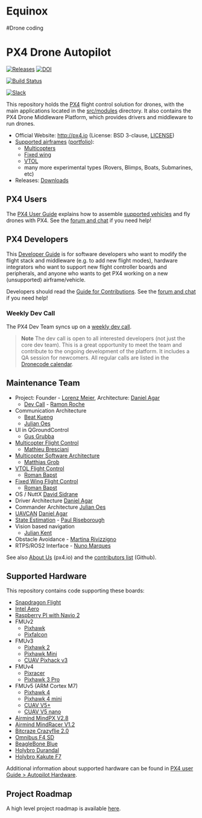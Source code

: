 # Equinox
#Drone coding
# PX4 Drone Autopilot

[![Releases](https://img.shields.io/github/release/PX4/Firmware.svg)](https://github.com/PX4/Firmware/releases) [![DOI](https://zenodo.org/badge/22634/PX4/Firmware.svg)](https://zenodo.org/badge/latestdoi/22634/PX4/Firmware)

[![Build Status](http://ci.px4.io:8080/buildStatus/icon?job=PX4/Firmware/master)](http://ci.px4.io:8080/blue/organizations/jenkins/PX4%2FFirmware/activity)

[![Slack](https://px4-slack.herokuapp.com/badge.svg)](http://slack.px4.io)

This repository holds the [PX4](http://px4.io) flight control solution for drones, with the main applications located in the [src/modules](https://github.com/PX4/Firmware/tree/master/src/modules) directory. It also contains the PX4 Drone Middleware Platform, which provides drivers and middleware to run drones.

* Official Website: http://px4.io (License: BSD 3-clause, [LICENSE](https://github.com/PX4/Firmware/blob/master/LICENSE))
* [Supported airframes](https://docs.px4.io/en/airframes/airframe_reference.html) ([portfolio](http://px4.io/#airframes)):
  * [Multicopters](https://docs.px4.io/en/airframes/airframe_reference.html#copter)
  * [Fixed wing](https://docs.px4.io/en/airframes/airframe_reference.html#plane)
  * [VTOL](https://docs.px4.io/en/airframes/airframe_reference.html#vtol)
  * many more experimental types (Rovers, Blimps, Boats, Submarines, etc)
* Releases: [Downloads](https://github.com/PX4/Firmware/releases)


## PX4 Users

The [PX4 User Guide](https://docs.px4.io/en/) explains how to assemble [supported vehicles](https://docs.px4.io/en/airframes/airframe_reference.html) and fly drones with PX4.
See the [forum and chat](https://docs.px4.io/en/#support) if you need help!


## PX4 Developers

This [Developer Guide](https://dev.px4.io/) is for software developers who want to modify the flight stack and middleware (e.g. to add new flight modes), hardware integrators who want to support new flight controller boards and peripherals, and anyone who wants to get PX4 working on a new (unsupported) airframe/vehicle.

Developers should read the [Guide for Contributions](https://dev.px4.io/en/contribute/).
See the [forum and chat](https://dev.px4.io/en/#support) if you need help!


### Weekly Dev Call

The PX4 Dev Team syncs up on a [weekly dev call](https://dev.px4.io/en/contribute/#dev_call).

> **Note** The dev call is open to all interested developers (not just the core dev team). This is a great opportunity to meet the team and contribute to the ongoing development of the platform. It includes a QA session for newcomers. All regular calls are listed in the [Dronecode calendar](https://www.dronecode.org/calendar/).


## Maintenance Team

  * Project: Founder - [Lorenz Meier](https://github.com/LorenzMeier), Architecture: [Daniel Agar](https://github.com/dagar)
    * [Dev Call](https://github.com/PX4/Firmware/labels/devcall) - [Ramon Roche](https://github.com/mrpollo)
  * Communication Architecture
    * [Beat Kueng](https://github.com/bkueng)
    * [Julian Oes](https://github.com/JulianOes)
  * UI in QGroundControl
    * [Gus Grubba](https://github.com/dogmaphobic)
  * [Multicopter Flight Control](https://github.com/PX4/Firmware/labels/multicopter)
    * [Mathieu Bresciani](https://github.com/bresch)
  * [Multicopter Software Architecture](https://github.com/PX4/Firmware/labels/multicopter)
    * [Matthias Grob](https://github.com/MaEtUgR)
  * [VTOL Flight Control](https://github.com/PX4/Firmware/labels/vtol)
    * [Roman Bapst](https://github.com/RomanBapst)
  * [Fixed Wing Flight Control](https://github.com/PX4/Firmware/labels/fixedwing)
    * [Roman Bapst](https://github.com/RomanBapst)
  * OS / NuttX [David Sidrane](https://github.com/davids5)
  * Driver Architecture [Daniel Agar](https://github.com/dagar)
  * Commander Architecture [Julian Oes](https://github.com/julianoes)
  * [UAVCAN](https://github.com/PX4/Firmware/labels/uavcan) [Daniel Agar](https://github.com/dagar)
  * [State Estimation](https://github.com/PX4/Firmware/issues?q=is%3Aopen+is%3Aissue+label%3A%22state+estimation%22) - [Paul Riseborough](https://github.com/priseborough)
  * Vision based navigation
    * [Julian Kent](https://github.com/jkflying)
  * Obstacle Avoidance - [Martina Rivizzigno](https://github.com/mrivi)
  * RTPS/ROS2 Interface - [Nuno Marques](https://github.com/TSC21)

See also [About Us](http://px4.io/about-us/#development_team) (px4.io) and the [contributors list](https://github.com/PX4/Firmware/graphs/contributors) (Github).

## Supported Hardware

This repository contains code supporting these boards:
  * [Snapdragon Flight](https://docs.px4.io/master/en/flight_controller/snapdragon_flight.html)
  * [Intel Aero](https://docs.px4.io/master/en/flight_controller/intel_aero.html)
  * [Raspberry PI with Navio 2](https://docs.px4.io/master/en/flight_controller/raspberry_pi_navio2.html)
  * FMUv2
    * [Pixhawk](https://docs.px4.io/master/en/flight_controller/pixhawk.html)
    * [Pixfalcon](https://docs.px4.io/master/en/flight_controller/pixfalcon.html)
  * FMUv3
    * [Pixhawk 2](https://docs.px4.io/master/en/flight_controller/pixhawk-2.html)
    * [Pixhawk Mini](https://docs.px4.io/master/en/flight_controller/pixhawk_mini.html)
    * [CUAV Pixhack v3](https://docs.px4.io/master/en/flight_controller/pixhack_v3.html)
  * FMUv4
    * [Pixracer](https://docs.px4.io/master/en/flight_controller/pixracer.html)
    * [Pixhawk 3 Pro](https://docs.px4.io/master/en/flight_controller/pixhawk3_pro.html)
  * FMUv5 (ARM Cortex M7)
    * [Pixhawk 4](https://docs.px4.io/master/en/flight_controller/pixhawk4.html)
    * [Pixhawk 4 mini](https://docs.px4.io/master/en/flight_controller/pixhawk4_mini.html)
    * [CUAV V5+](https://docs.px4.io/master/en/flight_controller/cuav_v5_plus.html)
    * [CUAV V5 nano](https://docs.px4.io/master/en/flight_controller/cuav_v5_nano.html)
  * [Airmind MindPX V2.8](http://www.mindpx.net/assets/accessories/UserGuide_MindPX.pdf)
  * [Airmind MindRacer V1.2](http://mindpx.net/assets/accessories/mindracer_user_guide_v1.2.pdf)
  * [Bitcraze Crazyflie 2.0](https://docs.px4.io/master/en/flight_controller/crazyflie2.html)
  * [Omnibus F4 SD](https://docs.px4.io/master/en/flight_controller/omnibus_f4_sd.html)
  * [BeagleBone Blue](https://docs.px4.io/master/en/flight_controller/beaglebone_blue.html)
  * [Holybro Durandal](https://docs.px4.io/master/en/flight_controller/durandal.html)
  * [Holybro Kakute F7](https://docs.px4.io/master/en/flight_controller/kakutef7.html)

Additional information about supported hardware can be found in [PX4 user Guide > Autopilot Hardware](https://docs.px4.io/master/en/flight_controller/).

## Project Roadmap

A high level project roadmap is available [here](https://www.dronecode.org/roadmap/).
